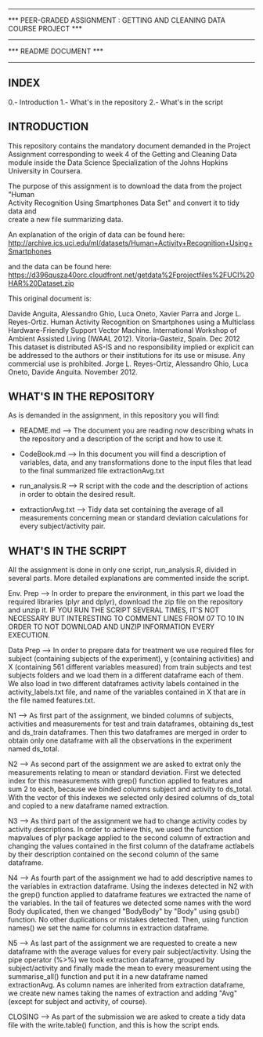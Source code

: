 ***************************************************************************************
***   PEER-GRADED ASSIGNMENT : GETTING AND CLEANING DATA COURSE PROJECT             ***
***                                                                                 ***
***                                 README DOCUMENT                                 ***                             
***************************************************************************************

INDEX
-----

0.- Introduction
1.- What's in the repository
2.- What's in the script


INTRODUCTION
------------

This repository contains the mandatory document demanded in the Project Assignment 
corresponding to week 4 of the Getting and Cleaning Data module inside the Data
Science Specialization of the Johns Hopkins University in Coursera.

The purpose of this assignment is to download the data from the project "Human  
Activity Recognition Using Smartphones Data Set" and convert it to tidy data and  
create a new file summarizing data.

An explanation of the origin of data can be found here:
http://archive.ics.uci.edu/ml/datasets/Human+Activity+Recognition+Using+Smartphones

and the data can be found here:
https://d396qusza40orc.cloudfront.net/getdata%2Fprojectfiles%2FUCI%20HAR%20Dataset.zip

This original document is:

Davide Anguita, Alessandro Ghio, Luca Oneto, Xavier Parra and Jorge L. Reyes-Ortiz. 
Human Activity Recognition on Smartphones using a Multiclass Hardware-Friendly Support 
Vector Machine. International Workshop of Ambient Assisted Living (IWAAL 2012). 
Vitoria-Gasteiz, Spain. Dec 2012
This dataset is distributed AS-IS and no responsibility implied or explicit can be 
addressed to the authors or their institutions for its use or misuse. 
Any commercial use is prohibited.
Jorge L. Reyes-Ortiz, Alessandro Ghio, Luca Oneto, Davide Anguita. November 2012.


WHAT'S IN THE REPOSITORY
------------------------

As is demanded in the assignment, in this repository you will find:
   - README.md         --> The document you are reading now describing whats in the 
                           repository and a description of the script and how to use 
                           it. 

   - CodeBook.md       --> In this document you will find a description of variables,
                           data, and any transformations done to the input files that
                           lead to the final summarized file extractionAvg.txt

   - run_analysis.R    --> R script with the code and the description of actions in 
                           order to obtain the desired result.

   - extractionAvg.txt --> Tidy data set containing the average of all measurements
                           concerning mean or standard deviation calculations
                           for every subject/activity pair.

WHAT'S IN THE SCRIPT
--------------------

All the assignment is done in only one script, run_analysis.R, divided in several 
parts. More detailed explanations are commented inside the script.

Env. Prep --> In order to prepare the environment, in this part we load the required
              libraries (plyr and dplyr), download the zip file on the repository 
              and unzip it. IF YOU RUN THE SCRIPT SEVERAL TIMES, IT'S NOT NECESSARY 
              BUT INTERESTING TO COMMENT LINES FROM 07 TO 10 IN ORDER TO NOT DOWNLOAD 
              AND UNZIP INFORMATION EVERY EXECUTION.

Data Prep --> In order to prepare data for treatment we use required files for 
              subject (containing subjects of the experiment), y (containing 
              activities) and X (containing 561 different variables measured) from
              train subjects and test subjects folders and we load them in a
              different dataframe each of them. We also load in two different
              dataframes activity labels contained in the activity_labels.txt file,
              and name of the variables contained in X that are in the file named
              features.txt.

N1        --> As first part of the assignment, we binded columns of subjects,
              activities and measurements for test and train dataframes, obtaining
              ds_test and ds_train dataframes. Then this two dataframes are merged 
              in order to obtain only one dataframe with all the observations in the
              experiment named ds_total.

N2        --> As second part of the assignment we are asked to extrat only the 
              measurements relating to mean or standard deviation. First we detected
              index for this measurements with grep() function applied to features
              and sum 2 to each, because we binded columns subject and activity to
              ds_total. With the vector of this indexes we selected only desired 
              columns of ds_total and copied to a new dataframe named extraction.

N3        --> As third part of the assignment we had to change activity codes by
              activity descriptions. In order to achieve this, we used the function
              mapvalues of plyr package applied to the second column of extraction
              and changing the values contained in the first column of the dataframe
              actlabels by their description contained on the second column of the
              same dataframe.

N4        --> As fourth part of the assignment we had to add descriptive names to
              the variables in extraction dataframe. Using the indexes detected in
              N2 with the grep() function applied to dataframe features we extracted
              the name of the variables. In the tail of features we detected some 
              names with the word Body duplicated, then we changed "BodyBody" by 
              "Body" using gsub() function. No other duplications or mistakes 
              detected. Then, using function names() we set the name for columns 
              in extraction dataframe.

N5        --> As last part of the assignment we are requested to create a new 
              dataframe with the average values for every pair subject/activity.
              Using the pipe operator (%>%) we took extraction dataframe, grouped
              by subject/activity and finally made the mean to every measurement
              using the summarise_all() function and put it in a new dataframe 
              named extractionAvg. As column names are inherited from extraction
              dataframe, we create new names taking the names of extraction and
              adding "Avg" (except for subject and activity, of course).

CLOSING   --> As part of the submission we are asked to create a tidy data file
              with the write.table() function, and this is how the script ends.     